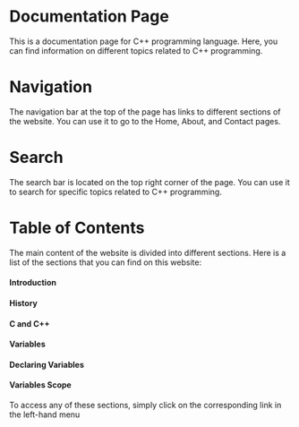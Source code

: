 # Documentation Page
This is a documentation page for C++ programming language. Here, you can find information on different topics related to C++ programming.

# Navigation
The navigation bar at the top of the page has links to different sections of the website. You can use it to go to the Home, About, and Contact pages.

# Search
The search bar is located on the top right corner of the page. You can use it to search for specific topics related to C++ programming.

# Table of Contents
The main content of the website is divided into different sections. Here is a list of the sections that you can find on this website:

#### Introduction
#### History
#### C and C++
#### Variables
#### Declaring Variables
#### Variables Scope
To access any of these sections, simply click on the corresponding link in the left-hand menu
